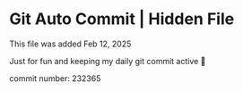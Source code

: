 # Git Auto Commit | Hidden File

This file was added Feb 12, 2025

Just for fun and keeping my daily git commit active 🤪

commit number: 232365
